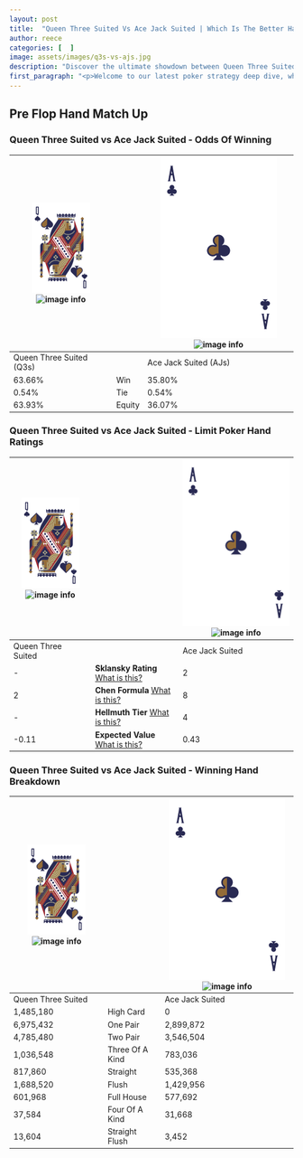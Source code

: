 ```yaml
---
layout: post
title:  "Queen Three Suited Vs Ace Jack Suited | Which Is The Better Hand In Poker? A Complete Guide"
author: reece
categories: [  ]
image: assets/images/q3s-vs-ajs.jpg
description: "Discover the ultimate showdown between Queen Three Suited and Ace Jack Suited in poker! Uncover the odds, strategies, and scenarios where one hand triumphs over the other. Get ready to up your poker game with this thrilling analysis."
first_paragraph: "<p>Welcome to our latest poker strategy deep dive, where we're pitting two distinct hands against each other in a high-stakes showdown: Queen Three Suited vs Ace Jack Suited.</p><p>In the dynamic world of poker, every decision counts, and knowing which hand holds the upper hand is key to your success at the table.</p><p>In this article, we'll dissect these two hands, explore the scenarios where one dominates the other, and equip you with the knowledge to make strategic choices that can tip the odds in your favor.</p><p>Get ready to unravel the intriguing dynamics of these poker hands and elevate your game to new heights.</p>"
---
```




[comment]: # (sp0)

## Pre Flop Hand Match Up

<div class="table hand-ratings" markdown="1"> 



### Queen Three Suited vs Ace Jack Suited - Odds Of Winning


    
| ![image info](assets/images/hand1/Q.png) ![image info](assets/images/hand1/3s.png) |  | ![image info](assets/images/hand2/A.png) ![image info](assets/images/hand2/Js.png) |
| -------- | -------- | -------- |
| Queen Three Suited (Q3s) |  | Ace Jack Suited (AJs) |
| 63.66% | Win | 35.80% |
| 0.54% | Tie | 0.54% |
| 63.93% | Equity | 36.07% |




[comment]: # (sp1)



### Queen Three Suited vs Ace Jack Suited - Limit Poker Hand Ratings


    
| ![image info](assets/images/hand1/Q.png) ![image info](assets/images/hand1/3s.png) |  | ![image info](assets/images/hand2/A.png) ![image info](assets/images/hand2/Js.png) |
| -------- | -------- | -------- |
| Queen Three Suited |  | Ace Jack Suited |
| - | **Sklansky Rating** [What is this?](/sklansky-rating-explained) | 2 |
| 2 | **Chen Formula** [What is this?](/chen-formula-explained) | 8 |
| - | **Hellmuth Tier** [What is this?](/Hellmuth-tier-explained) | 4 |
| -0.11 | **Expected Value** [What is this?](/expected-value-explained) | 0.43 |




[comment]: # (sp2)



### Queen Three Suited vs Ace Jack Suited - Winning Hand Breakdown


    
| ![image info](assets/images/hand1/Q.png) ![image info](assets/images/hand1/3s.png) |  | ![image info](assets/images/hand2/A.png) ![image info](assets/images/hand2/Js.png) |
| -------- | -------- | -------- |
| Queen Three Suited |  | Ace Jack Suited |
| 1,485,180 | High Card | 0 |
| 6,975,432 | One Pair | 2,899,872 |
| 4,785,480 | Two Pair | 3,546,504 |
| 1,036,548 | Three Of A Kind | 783,036 |
| 817,860 | Straight | 535,368 |
| 1,688,520 | Flush | 1,429,956 |
| 601,968 | Full House | 577,692 |
| 37,584 | Four Of A Kind | 31,668 |
| 13,604 | Straight Flush | 3,452 |




[comment]: # (sp3)



</div>

[comment]: # (sp4)



[comment]: # (sp5)

